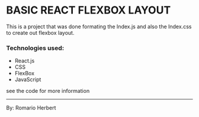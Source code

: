 # BASIC REACT FLEXBOX LAYOUT

This is a project that was done formating the Index.js and also the Index.css to create out flexbox layout. 

### Technologies used:
- React.js
- CSS
- FlexBox
- JavaScript

see the code for more information

-------------------------------------
By: Romario Herbert